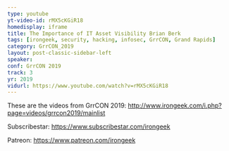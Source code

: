 ```yaml
---
type: youtube
yt-video-id: rMX5cKGiR18
homedisplay: iframe
title: The Importance of IT Asset Visibility Brian Berk
tags: [irongeek, security, hacking, infosec, GrrCON, Grand Rapids]
category: GrrCON_2019
layout: post-classic-sidebar-left
speaker: 
conf: GrrCON 2019
track: 3
yr: 2019
vidurl: https://www.youtube.com/watch?v=rMX5cKGiR18
---
```

These are the videos from GrrCON 2019:
http://www.irongeek.com/i.php?page=videos/grrcon2019/mainlist

Subscribestar:
https://www.subscribestar.com/irongeek

Patreon:
https://www.patreon.com/irongeek